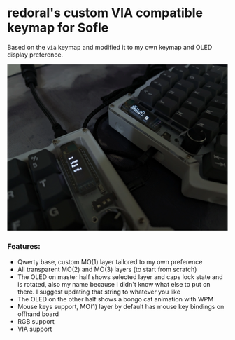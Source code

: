 # redoral's custom VIA compatible keymap for Sofle

Based on the `via` keymap and modified it to my own keymap and OLED display preference.

![Real life image of the OLEDs with this firmware](./screenshots/header.webp?raw=true "Header")

### Features:

-   Qwerty base, custom MO(1) layer tailored to my own preference
-   All transparent MO(2) and MO(3) layers (to start from scratch)
-   The OLED on master half shows selected layer and caps lock state and is rotated, also my name because I didn't know what else to put on there. I suggest updating that string to whatever you like
-   The OLED on the other half shows a bongo cat animation with WPM
-   Mouse keys support, MO(1) layer by default has mouse key bindings on offhand board
-   RGB support
-   VIA support

